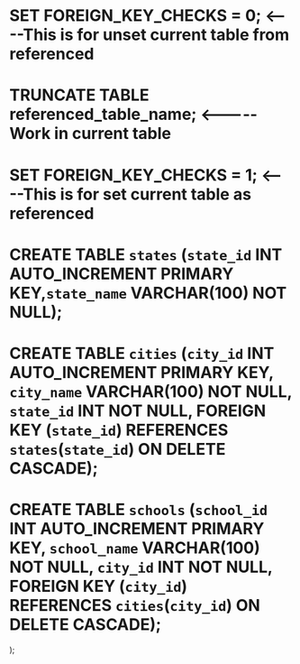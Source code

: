 # SET FOREIGN_KEY_CHECKS = 0; <----This is for unset current table from referenced
# TRUNCATE TABLE referenced_table_name; <----- Work in current table
# SET FOREIGN_KEY_CHECKS = 1; <----This is for set current table as referenced
<!--  -->
# CREATE TABLE `states` (`state_id` INT AUTO_INCREMENT PRIMARY KEY,`state_name` VARCHAR(100) NOT NULL);
<!-- City Table is Taking referenct of state table by id -->
# CREATE TABLE `cities` (`city_id` INT AUTO_INCREMENT PRIMARY KEY, `city_name` VARCHAR(100) NOT NULL, `state_id` INT NOT NULL, FOREIGN KEY (`state_id`) REFERENCES `states`(`state_id`) ON DELETE CASCADE);

# CREATE TABLE `schools` (`school_id` INT AUTO_INCREMENT PRIMARY KEY, `school_name` VARCHAR(100) NOT NULL, `city_id` INT NOT NULL, FOREIGN KEY (`city_id`) REFERENCES `cities`(`city_id`) ON DELETE CASCADE);
);

